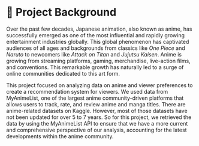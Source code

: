 # 📌 Project Background  
Over the past few decades, Japanese animation, also known as anime, has successfully emerged as one of the most influential and rapidly growing entertainment industries globally. This global phenomenon has captivated audiences of all ages and backgrounds from classics like <i>One Piece</i> and <i>Naruto</i> to newcomers like <i>Attack on Titan</i> and <i>Jujutsu Kaisen</i>. Anime is growing from streaming platforms, gaming, merchandise, live-action films, and conventions. This remarkable growth has naturally led to a surge of online communities dedicated to this art form.  

This project focused on analyzing data on anime and viewer preferences to create a recommendation system for viewers. We used data from MyAnimeList, one of the largest anime community-driven platforms that allows users to track, rate, and review anime and manga titles. There are anime-related datasets on Kaggle. However, most of those datasets have not been updated for over 5 to 7 years. So for this project, we retrieved the data by using the MyAnimeList API to ensure that we have a more current and comprehensive perspective of our analysis, accounting for the latest developments within the anime community. 
